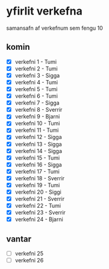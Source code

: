 # yfirlit verkefna

samansafn af verkefnum sem fengu 10

## komin

- [x] verkefni 1 - Tumi
- [x] verkefni 2 - Tumi
- [x] verkefni 3 - Sigga
- [x] verkefni 4 - Tumi
- [x] verkefni 5 - Tumi
- [x] verkefni 6 - Tumi
- [x] verkefni 7 - Sigga
- [x] verkefni 8 - Sverrir
- [x] verkefni 9 - Bjarni
- [x] verkefni 10 - Tumi
- [x] verkefni 11 - Tumi
- [x] verkefni 12 - Sigga
- [x] verkefni 13 - Sigga
- [x] verkefni 14 - Sigga
- [x] verkefni 15 - Tumi
- [x] verkefni 16 - Sigga
- [x] verkefni 17 - Tumi
- [x] verkefni 18 - Sverrir
- [x] verkefni 19 - Tumi
- [x] verkefni 20 - Siggi
- [x] verkefni 21 - Sverrir
- [x] verkefni 22 - Tumi
- [x] verkefni 23 - Sverrir
- [x] verkefni 24 - Bjarni

## vantar

- [ ] verkefni 25
- [ ] verkefni 26
